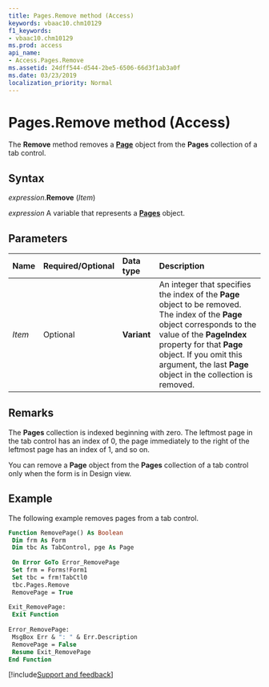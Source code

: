 ```yaml
---
title: Pages.Remove method (Access)
keywords: vbaac10.chm10129
f1_keywords:
- vbaac10.chm10129
ms.prod: access
api_name:
- Access.Pages.Remove
ms.assetid: 24dff544-d544-2be5-6506-66d3f1ab3a0f
ms.date: 03/23/2019
localization_priority: Normal
---
```



# Pages.Remove method (Access)

The **Remove** method removes a **[Page](Access.Page.md)** object from the **Pages** collection of a tab control.


## Syntax

_expression_.**Remove** (_Item_)

_expression_ A variable that represents a **[Pages](Access.Pages.md)** object.


## Parameters

|Name|Required/Optional|Data type|Description|
|:-----|:-----|:-----|:-----|
| _Item_|Optional|**Variant**|An integer that specifies the index of the **Page** object to be removed. The index of the **Page** object corresponds to the value of the **PageIndex** property for that **Page** object. If you omit this argument, the last **Page** object in the collection is removed.|

## Remarks

The **Pages** collection is indexed beginning with zero. The leftmost page in the tab control has an index of 0, the page immediately to the right of the leftmost page has an index of 1, and so on.

You can remove a **Page** object from the **Pages** collection of a tab control only when the form is in Design view.


## Example

The following example removes pages from a tab control.

```vb
Function RemovePage() As Boolean 
 Dim frm As Form 
 Dim tbc As TabControl, pge As Page 
 
 On Error GoTo Error_RemovePage 
 Set frm = Forms!Form1 
 Set tbc = frm!TabCtl0 
 tbc.Pages.Remove 
 RemovePage = True 
 
Exit_RemovePage: 
 Exit Function 
 
Error_RemovePage: 
 MsgBox Err & ": " & Err.Description 
 RemovePage = False 
 Resume Exit_RemovePage 
End Function
```




[!include[Support and feedback](~/includes/feedback-boilerplate.md)]